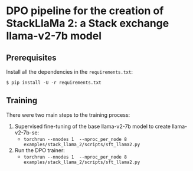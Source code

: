 # DPO pipeline for the creation of StackLlaMa 2: a Stack exchange llama-v2-7b model

## Prerequisites

Install all the dependencies in the `requirements.txt`:

```
$ pip install -U -r requirements.txt
```

## Training

There were two main steps to the training process:
1. Supervised fine-tuning of the base llama-v2-7b model to create llama-v2-7b-se:
    - `torchrun --nnodes 1  --nproc_per_node 8 examples/stack_llama_2/scripts/sft_llama2.py`
1. Run the DPO trainer:
    - `torchrun --nnodes 1  --nproc_per_node 8 examples/stack_llama_2/scripts/sft_llama2.py`
